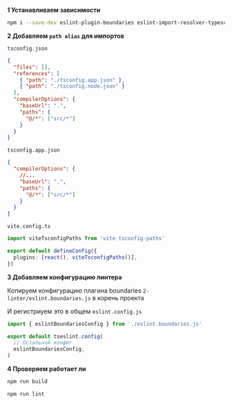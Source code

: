 **1 Устанавливаем зависимости**

```bash
npm i --save-dev eslint-plugin-boundaries eslint-import-resolver-typescript vite-tsconfig-paths
```

**2 Добавляем `path alias` для импортов**

`tsconfig.json`

```json
{
  "files": [],
  "references": [
    { "path": "./tsconfig.app.json" },
    { "path": "./tsconfig.node.json" }
  ],
  "compilerOptions": {
    "baseUrl": ".",
    "paths": {
      "@/*": ["src/*"]
    }
  }
}
```

`tsconfig.app.json`

```json
{
  "compilerOptions": {
    //...
    "baseUrl": ".",
    "paths": {
      "@/*": ["src/*"]
    }
  }
}
```

`vite.config.ts`

```ts
import viteTsconfigPaths from 'vite-tsconfig-paths'

export default defineConfig({
  plugins: [react(), viteTsconfigPaths()],
})
```

**3 Добавляем конфигурацию линтера**

Копируем конфигурацию плагина boundaries
`2-linter/eslint.boundaries.js` в корень проекта

И регистриуем это в общем `eslint.config.js`

```js
import { eslintBoundariesConfig } from './eslint.boundaries.js'

export default tseslint.config(
  // Остальной конфиг
  eslintBoundariesConfig,
)
```

**4 Проверяем работает ли**

```bash
npm run build
```

```bash
npm run lint
```
